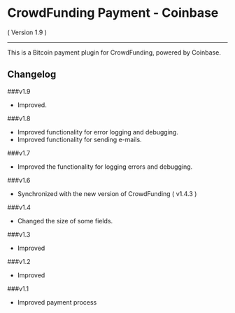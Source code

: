 CrowdFunding Payment - Coinbase
==========================
( Version 1.9 )
- - -

This is a Bitcoin payment plugin for CrowdFunding, powered by Coinbase. 

Changelog
---------

###v1.9
* Improved.

###v1.8
* Improved functionality for error logging and debugging.
* Improved functionality for sending e-mails.

###v1.7
* Improved the functionality for logging errors and debugging. 

###v1.6
* Synchronized with the new version of CrowdFunding ( v1.4.3 )

###v1.4
* Changed the size of some fields.

###v1.3
* Improved

###v1.2
* Improved

###v1.1
* Improved payment process
